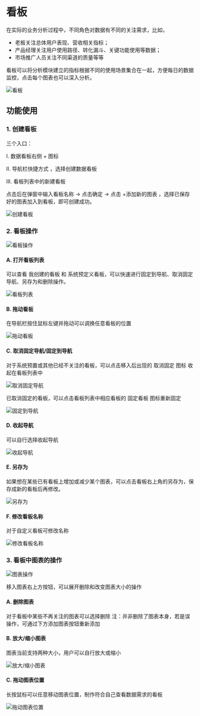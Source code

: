# 看板

在实际的业务分析过程中，不同角色对数据有不同的关注需求，比如，
- 老板关注总体用户表现、营收相关指标；
- 产品经理关注用户使用路径、转化漏斗、关键功能使用等数据；
- 市场推广人员关注不同渠道的质量等等

看板可以将分析模块建立的指标根据不同的使用场景集合在一起，方便每日的数据监控，点击每个图表也可以深入分析。

![看板](https://imguserradar.analysys.cn/files/ark/doc/11.png)

## 功能使用

### 1. 创建看板

三个入口：

Ⅰ.  数据看板右侧 + 图标  

Ⅱ.  导航栏快捷方式 ，选择创建数据看板

Ⅲ.  看板列表中的新建看板

点击后在弹窗中输入看板名称 → 点击确定 → 点击 +添加新的图表 ，选择已保存好的图表加入到看板，即可创建成功。

![创建看板](https://imguserradar.analysys.cn/fangzhou/img/2018/10/201810241401282003.gif)

### 2. 看板操作

![看板操作](https://imguserradar.analysys.cn/fangzhou/img/2018/10/201810241415332651.png)

#### A. 打开看板列表

可以查看 我创建的看板 和 系统预定义看板，可以快速进行固定到导航、取消固定导航、另存为和删除操作。

![看板列表](https://imguserradar.analysys.cn/files/ark/doc/14.png)

#### B. 拖动看板

在导航栏按住鼠标左键并拖动可以调换任意看板的位置

![拖动看板](https://imguserradar.analysys.cn/files/ark/doc/15.png)

#### C. 取消固定导航/固定到导航

对于系统预置或其他已经不关注的看板，可以点击移入后出现的 取消固定 图标 收起在看板列表中

![取消固定导航](https://imguserradar.analysys.cn/files/ark/doc/16.png)

已取消固定的看板，可以点击看板列表中相应看板的 固定看板 图标重新固定

![固定到导航](https://imguserradar.analysys.cn/files/ark/doc/17.png)

#### D. 收起导航

可以自行选择收起导航

![收起导航](https://imguserradar.analysys.cn/fangzhou/img/2018/10/201810241404285544.gif)

#### E. 另存为

如果想在某些已有看板上增加或减少某个图表，可以点击看板右上角的另存为，保存成新的看板后再修改。

![另存为](https://imguserradar.analysys.cn/files/ark/doc/19.png)

#### F. 修改看板名称

对于自定义看板可修改名称

![修改看板名称](https://imguserradar.analysys.cn/files/ark/doc/20.png)

### 3. 看板中图表的操作

![图表操作](https://imguserradar.analysys.cn/files/ark/doc/21.png)

移入图表右上方按钮，可以展开删除和改变图表大小的操作

#### A. 删除图表

对于看板中某些不再关注的图表可以选择删除
注：并非删除了图表本身，若是误操作，可通过下方添加图表按钮重新添加

#### B. 放大/缩小图表

图表当前支持两种大小，用户可以自行放大或缩小

![放大/缩小图表](https://imguserradar.analysys.cn/fangzhou/img/2018/10/201810241411126414.gif)

#### C. 拖动图表位置

长按鼠标可以任意移动图表位置，制作符合自己查看数据需求的看板

![拖动图表位置](https://imguserradar.analysys.cn/fangzhou/img/2018/10/201810241408382714.gif)
